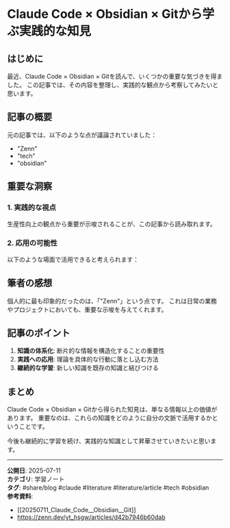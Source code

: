 # Claude Code × Obsidian × Gitから学ぶ実践的な知見

## はじめに

最近、Claude Code × Obsidian × Gitを読んで、いくつかの重要な気づきを得ました。
この記事では、その内容を整理し、実践的な観点から考察してみたいと思います。

## 記事の概要

元の記事では、以下のような点が議論されていました：

- "Zenn"
- "tech"
- "obsidian"


## 重要な洞察

### 1. 実践的な視点

生産性向上の観点から重要が示唆されることが、この記事から読み取れます。

### 2. 応用の可能性

以下のような場面で活用できると考えられます：



## 筆者の感想

個人的に最も印象的だったのは、「"Zenn"」という点です。
これは日常の業務やプロジェクトにおいても、重要な示唆を与えてくれます。

## 記事のポイント

1. **知識の体系化**: 断片的な情報を構造化することの重要性
2. **実践への応用**: 理論を具体的な行動に落とし込む方法
3. **継続的な学習**: 新しい知識を既存の知識と結びつける

## まとめ

Claude Code × Obsidian × Gitから得られた知見は、単なる情報以上の価値があります。
重要なのは、これらの知識をどのように自分の文脈で活用するかということです。

今後も継続的に学習を続け、実践的な知識として昇華させていきたいと思います。

---

**公開日**: 2025-07-11  
**カテゴリ**: 学習ノート  
**タグ**: #share/blog #claude #literature #literature/article #tech #obsidian  
**参考資料**: 
- [[20250711_Claude_Code__Obsidian__Git]]
- https://zenn.dev/yt_hsgw/articles/d42b7946b60dab
